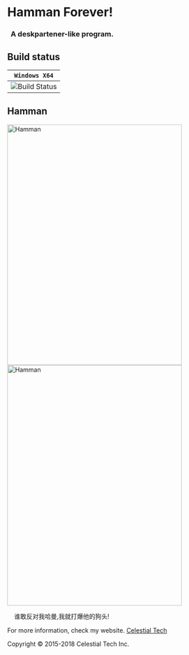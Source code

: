 <h1>Hamman Forever!</h1>
<h3>&nbsp;&nbsp;A deskpartener-like program.</h3>

<h2>Build status</h2>

|**`Windows X64`** 
|---------------------|
 ![Build Status](https://img.shields.io/badge/build-success-brightgreen.svg)|

<div>
<h2>Hamman</h2>
    <img src="https://github.com/CelestialTS/HammanForever/blob/master/Hamman/resource/hamman_g.png" 
    alt="Hamman" 
    height="550"
    width="400"
    />
    <img src="https://github.com/CelestialTS/HammanForever/blob/master/Hamman/resource/hamman_d.png" 
    alt="Hamman" 
    height="550"
    width="400"
    />
</div>
<div>
    <p>&nbsp;&nbsp;&nbsp;&nbsp;谁敢反对我哈曼,我就打爆他的狗头!</p>
    <p>For more information, check my website.
    <a href="www.tianshicangxie.com" target="_blank">Celestial Tech</a></p>
</div>


<p>Copyright  © 2015-2018 Celestial Tech Inc.</p>
